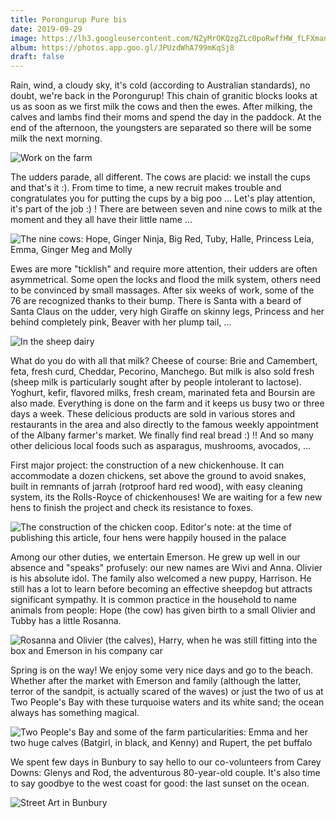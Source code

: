 ```yaml
---
title: Porongurup Pure bis
date: 2019-09-29
image: https://lh3.googleusercontent.com/NZyMrOKQzgZLc0poRwffHW_fLFXmanjfd9V8gHvrBHKRWxDBW8QCoAFnDOv3AFiQhXklzQG1gWCbufthHLvYZW_5KYkK9cegHvjcP-HNGyfaEixhNKlFoc0nVX8MwL1lQHJAbK0XTk8=w600
album: https://photos.app.goo.gl/JPUzdWhA799mKqSj8
draft: false
---
```


Rain, wind, a cloudy sky, it's cold (according to Australian standards), no doubt, we're back in the Porongurup! This chain of granitic blocks looks at us as soon as we first milk the cows and then the ewes. After milking, the calves and lambs find their moms and spend the day in the paddock. At the end of the afternoon, the youngsters are separated so there will be some milk the next morning.

![Work on the farm](https://lh3.googleusercontent.com/t_zLR9r8IjR42EHEI9MiCYXXgcbn1t0mCkAoXp4rlKCwKIVOI8UdJrYEEsO4I0ZXsWWZm3Jjrqor4awBPObH0wWpEXcQZPIDWOh1P7Th3x1HKZdcrOAHIvGMFiQjttimZywclv90314)

The udders parade, all different. The cows are placid: we install the cups and that's it :). From time to time, a new recruit makes trouble and congratulates you for putting the cups by a big poo ... Let's play attention, it's part of the job :) ! There are between seven and nine cows to milk at the moment and they all have their little name ...

![The nine cows: Hope, Ginger Ninja, Big Red, Tuby, Halle, Princess Leia, Emma, Ginger Meg and Molly](https://lh3.googleusercontent.com/OdF25_0_PgQ1mIHjMIkkVJFlVe6AuIP-es3GPWIsqy0vObD5adM7tHwWdrjU_z3vkR_TzTUdT1tedKC7QqDERp_1FaEXBMTpGAaCSPCtaJkPLA4h5XW2g7LoQ-o5pJHiuQHBnFjj3cE)

Ewes are more "ticklish" and require more attention, their udders are often asymmetrical. Some open the locks and flood the milk system, others need to be convinced by small massages. After six weeks of work, some of the 76 are recognized thanks to their bump. There is Santa with a beard of Santa Claus on the udder, very high Giraffe on skinny legs, Princess and her behind completely pink, Beaver with her plump tail, ...

![In the sheep dairy](https://lh3.googleusercontent.com/_d-euGusDMhmkEul9dP14imjEZyjIGeXrTCkxPp51xMr-QLoDzsXSqVUDTcHih-MHUpYwuuO-_b_0n0D7N7PZ4uLf1V-U9Lx5ocN-tmlZLayXDib5NumaU46Q-k5GVrjg81BdQ0LhqY)

What do you do with all that milk? Cheese of course: Brie and Camembert, feta, fresh curd, Cheddar, Pecorino, Manchego. But milk is also sold fresh (sheep milk is particularly sought after by people intolerant to lactose). Yoghurt, kefir, flavored milks, fresh cream, marinated feta and Boursin are also made. Everything is done on the farm and it keeps us busy two or three days a week. These delicious products are sold in various stores and restaurants in the area and also directly to the famous weekly appointment of the Albany farmer's market. We finally find real bread :) !! And so many other delicious local foods such as asparagus, mushrooms, avocados, ...

First major project: the construction of a new chickenhouse. It can accommodate a dozen chickens, set above the ground to avoid snakes, built in remnants of jarrah (rotproof hard red wood), with easy cleaning system, its the Rolls-Royce of  chickenhouses! We are waiting for a few new hens to finish the project and check its resistance to foxes.

![The construction of the chicken coop. Editor's note: at the time of publishing this article, four hens were happily housed in the palace](https://lh3.googleusercontent.com/ObkAzj7a5UUK3_s4p2Qy27Fuj2jbzNPTmqMOXSttWwT6vwz9Ui-P985L6gpuun-ZVxKVEMvL0cP0niPCbyP4vtkip6Ndsu72g5QMOc45FtsN8oFtY691lSYHuWs8_KioID9eK2aCOYM)

Among our other duties, we entertain Emerson. He grew up well in our absence and "speaks" profusely: our new names are Wivi and Anna. Olivier is his absolute idol. The family also welcomed a new puppy, Harrison. He still has a lot to learn before becoming an effective sheepdog but attracts significant sympathy. It is common practice in the household to name animals from people: Hope (the cow) has given birth to a small Olivier and Tubby has a little Rosanna.

![Rosanna and Olivier (the calves), Harry, when he was still fitting into the box and Emerson in his company car](https://lh3.googleusercontent.com/TLJ4Hs8Rn-Zvp0NK4liENCBw-G4STRKRHFzBv1_j5ocC5KtoQS5PallTUVbNaSBG5CxMyiXQukQHI1yhvx433x7lH4463FCtQQi2ICjsqcto9ajyHDA9_iIDBcFKpHhZUQkvbv4H4Wg)

Spring is on the way! We enjoy some very nice days and go to the beach. Whether after the market with Emerson and family (although the latter, terror of the sandpit, is actually scared of the waves) or just the two of us at Two People's Bay with these turquoise waters and its white sand; the ocean always has something magical.

![Two People's Bay and some of the farm particularities: Emma and her two huge calves (Batgirl, in black, and Kenny) and Rupert, the pet buffalo](https://lh3.googleusercontent.com/0ZgwzV-i7yoXzPiOFhfjUm-tAXkWOs2spD3N5cioMfhWaNhP7wcR11Q7uVmreihb5662NgA_JdrFcyozTZRwnsTjffYrCWWRMeSjwv5jVdr3NPiCXi6dy8G5PUQ6RZWJ3yQrljY7QVo)

We spent few days in Bunbury to say hello to our co-volunteers from Carey Downs: Glenys and Rod, the adventurous 80-year-old couple. It's also time to say goodbye to the west coast for good: the last sunset on the ocean.

![Street Art in Bunbury](https://lh3.googleusercontent.com/GUf4Sw19KrYlcrxOeNoGsNRAzwhV4d8mzFRjFCuojx7kbn2MKX1022GCZ9K6Uo-CJgV-Wgjab48RxDFDn_xBkCmCelqxGjHmpxJQprKFKiY1esXFXMbFj0oh6hVolfEq56-H43qlXJc)
